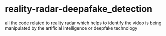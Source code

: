 # reality-radar-deepafake_detection
all the code related to reality radar which helps to identify the video is being manipulated by the  artificial intelligence or deepfake technology
